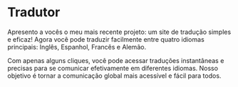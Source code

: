 # Tradutor
Apresento a vocês o meu mais recente projeto: um site de tradução simples e eficaz! Agora você pode traduzir facilmente entre quatro idiomas principais: Inglês, Espanhol, Francês e Alemão.

Com apenas alguns cliques, você pode acessar traduções instantâneas e precisas para se comunicar efetivamente em diferentes idiomas. Nosso objetivo é tornar a comunicação global mais acessível e fácil para todos.
 
